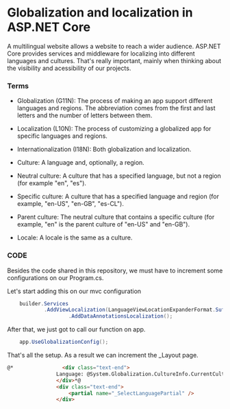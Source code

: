 # Globalization and localization in ASP.NET Core

A multilingual website allows a website to reach a wider audience. ASP.NET Core provides services and middleware for localizing into different languages and cultures. That's really important, mainly when thinking about the visibility and acessibility of our projects.

### Terms

* Globalization (G11N): The process of making an app support different languages and regions. The abbreviation comes from the first and last letters and the number of letters between them.

* Localization (L10N): The process of customizing a globalized app for specific languages and regions.

* Internationalization (I18N): Both globalization and localization.

* Culture: A language and, optionally, a region.

* Neutral culture: A culture that has a specified language, but not a region (for example "en", "es").

* Specific culture: A culture that has a specified language and region (for example, "en-US", "en-GB", "es-CL").

* Parent culture: The neutral culture that contains a specific culture (for example, "en" is the parent culture of "en-US" and "en-GB").

* Locale: A locale is the same as a culture.

### CODE

Besides the code shared in this repository, we must have to increment some configurations on our Program.cs.

Let's start adding this on our mvc configuration

```csharp
	builder.Services
			.AddViewLocalization(LanguageViewLocationExpanderFormat.Suffix)
                	.AddDataAnnotationsLocalization();
```

After that, we just got to call our function on app.

```csharp
	app.UseGlobalizationConfig();
```

That's all the setup. As a result we can increment the _Layout page.
```html
@*                <div class="text-end">
                Language: @System.Globalization.CultureInfo.CurrentCulture.Name
                </div>*@
                <div class="text-end">
                    <partial name="_SelectLanguagePartial" />
                </div>
```
